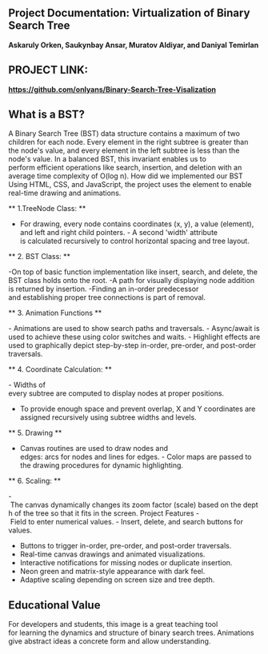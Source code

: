 ## Project Documentation: Virtualization of Binary Search Tree
**Askaruly Orken, Saukynbay Ansar, Muratov Aldiyar, and Daniyal Temirlan**

## PROJECT LINK:
**https://github.com/onlyans/Binary-Search-Tree-Visalization** 

## What is a BST?
A Binary Search Tree (BST) data structure contains a maximum of two children for each node. Every element in the right subtree is greater than the node's value, and every element in the left subtree is less than the node's value.
In a balanced BST, this invariant enables us to perform efficient operations like search, insertion, and deletion with an average time complexity of O(log n).
How did we implemented our BST
Using HTML, CSS, and JavaScript, the project uses the element to enable real-time drawing and animations.

** 1.TreeNode Class: **

- For drawing, every node contains coordinates (x, y), a value (element), and left and right child pointers.
- A second 'width' attribute is calculated recursively to control horizontal spacing and tree layout.

** 2. BST Class: **

-On top of basic function implementation like insert, search, and delete, the BST class holds onto the root.
-A path for visually displaying node addition is returned by insertion.
-Finding an in-order predecessor and establishing proper tree connections is part of removal.

** 3. Animation Functions **

- Animations are used to show search paths and traversals.
- Async/await is used to achieve these using color switches and waits.
- Highlight effects are used to graphically depict step-by-step in-order, pre-order, and post-order traversals.

** 4. Coordinate Calculation: **

- Widths of every subtree are computed to display nodes at proper positions.
- To provide enough space and prevent overlap, X and Y coordinates are assigned recursively using subtree widths and levels.

** 5. Drawing **

- Canvas routines are used to draw nodes and edges: arcs for nodes and lines for edges.
- Color maps are passed to the drawing procedures for dynamic highlighting.

** 6. Scaling: **

- The canvas dynamically changes its zoom factor (scale) based on the depth of the tree so that it fits in the screen.
 Project Features
- Field to enter numerical values.
- Insert, delete, and search buttons for values.
- Buttons to trigger in-order, pre-order, and post-order traversals.
- Real-time canvas drawings and animated visualizations.
- Interactive notifications for missing nodes or duplicate insertion.
- Neon green and matrix-style appearance with dark feel.
- Adaptive scaling depending on screen size and tree depth.

## Educational Value
For developers and students, this image is a great teaching tool for learning the dynamics and structure of binary search trees.
Animations give abstract ideas a concrete form and allow understanding.
